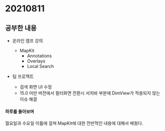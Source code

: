 # 20210811

## 공부한 내용
+ 온라인 캠프 강의
  - MapKit
    * Annotations
    * Overlays
    * Local Search
    
+ 팀 프로젝트
  - 검색 화면 UI 수정
  - 15.0 미만 버전에서 필터화면 전환시 서치바 부분에 DimView가 적용되지 않는 이슈 해결

#### 하루를 돌아보며
월요일과 수요일 이틀에 걸쳐 MapKit에 대한 전반적인 내용에 대해서 배웠다.
